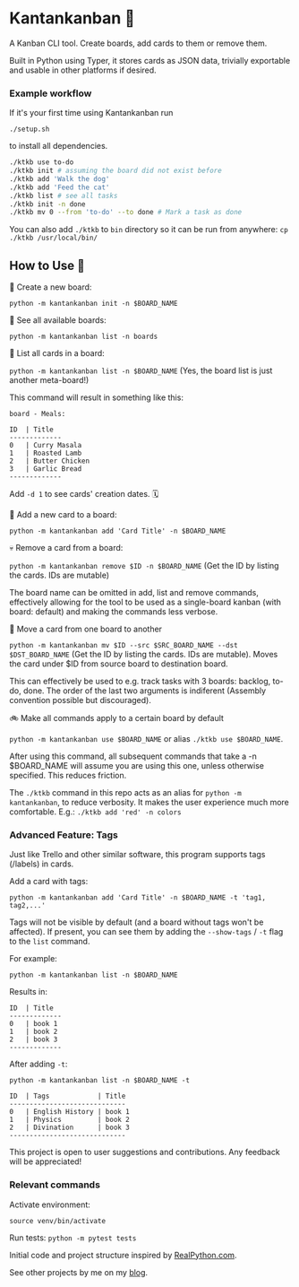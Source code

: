 # Kantankanban 📌

A Kanban CLI tool. Create boards, add cards to them or remove them. 

Built in Python using Typer, it stores cards as JSON data, trivially exportable and usable in other platforms if desired.

### Example workflow

If it's your first time using Kantankanban run 

`./setup.sh`

to install all dependencies.

```bash
./ktkb use to-do
./ktkb init # assuming the board did not exist before
./ktkb add 'Walk the dog'
./ktkb add 'Feed the cat'
./ktkb list # see all tasks
./ktkb init -n done
./ktkb mv 0 --from 'to-do' --to done # Mark a task as done
```

You can also add `./ktkb` to `bin` directory so it can be run from anywhere:
`cp ./ktkb /usr/local/bin/`

## How to Use 🚀

🌱 Create a new board:

`python -m kantankanban init -n $BOARD_NAME`

🔎 See all available boards:

`python -m kantankanban list -n boards`

📓 List all cards in a board:

`python -m kantankanban list -n $BOARD_NAME` (Yes, the board list is just another meta-board!)

This command will result in something like this:

```
board - Meals:

ID  | Title  
-------------
0   | Curry Masala
1   | Roasted Lamb
2   | Butter Chicken 
3   | Garlic Bread
-------------
```

Add `-d 1` to see cards' creation dates. 🗓

🌷 Add a new card to a board:

`python -m kantankanban add 'Card Title' -n $BOARD_NAME`

💀 Remove a card from a board:

`python -m kantankanban remove $ID -n $BOARD_NAME` (Get the ID by listing the cards. IDs are mutable)

The board name can be omitted in add, list and remove commands, effectively allowing for the tool to be used as a single-board kanban (with board: default) and making the commands less verbose.

🥾 Move a card from one board to another

`python -m kantankanban mv $ID --src $SRC_BOARD_NAME --dst $DST_BOARD_NAME` (Get the ID by listing the cards. IDs are mutable). Moves the card under $ID from source board to destination board. 

This can effectively be used to e.g. track tasks with 3 boards: backlog, to-do, done. The order of the last two arguments is indiferent (Assembly convention possible but discouraged).

🚲 Make all commands apply to a certain board by default

`python -m kantankanban use $BOARD_NAME` or alias `./ktkb use $BOARD_NAME`.

After using this command, all subsequent commands that take a -n $BOARD_NAME will assume you are using this one, unless otherwise specified. This reduces friction.

The `./ktkb` command in this repo acts as an alias for `python -m kantankanban`, to reduce verbosity. It makes the user experience much more comfortable. E.g.: `./ktkb add 'red' -n colors`

### Advanced Feature: Tags

Just like Trello and other similar software, this program supports tags (/labels) in cards.

Add a card with tags:

`python -m kantankanban add 'Card Title' -n $BOARD_NAME -t 'tag1, tag2,...'`

Tags will not be visible by default (and a board without tags won't be affected). If present, you can see them by adding the `--show-tags` / `-t` flag to the `list` command.

For example:

`python -m kantankanban list -n $BOARD_NAME`

Results in:

```
ID  | Title  
-------------
0   | book 1
1   | book 2
2   | book 3
-------------
```

After adding `-t`:

`python -m kantankanban list -n $BOARD_NAME -t`

```
ID  | Tags            | Title  
-----------------------------
0   | English History | book 1
1   | Physics         | book 2
2   | Divination      | book 3
-----------------------------
```

This project is open to user suggestions and contributions. Any feedback will be appreciated!

### Relevant commands

Activate environment: 

`source venv/bin/activate`

Run tests:
`python -m pytest tests`

Initial code and project structure inspired by [RealPython.com](https://realpython.com/python-typer-cli/).

See other projects by me on my [blog](https://strikingloo.github.io/blog/).
